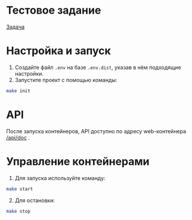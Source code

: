 # Тестовое задание

[Задача](./task.txt)

# Настройка и запуск

1. Создайте файл `.env` на базе `.env.dist`, указав в нём подходящие настройки.
1. Запустите проект с помощью команды:
```bash
make init
```

# API

После запуска контейнеров, API доступно по адресу web-контейнера [/api/doc](http://localhost/api/doc) .

# Управление контейнерами

1. Для запуска используйте команду:
```bash
make start
```
2. Для остановки:
```bash
make stop
```
